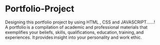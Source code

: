 # Portfolio-Project
Designing this portfolio project by using HTML , CSS and JAVASCRIPT......!  A portfolio is a compilation of academic and professional materials that exemplifies your beliefs, skills, qualifications, education, training, and experiences. It provides insight into your personality and work ethic.    
